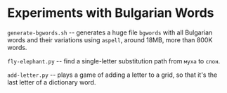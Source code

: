 # Experiments with Bulgarian Words

`generate-bgwords.sh` -- generates a huge file `bgwords` with all Bulgarian words and their variations using `aspell`, around 18MB, more than 800K words.

`fly-elephant.py` -- find a single-letter substitution path from `муха` to `слон`.

`add-letter.py` -- plays a game of adding a letter to a grid, so that it's the last letter of a dictionary word.
